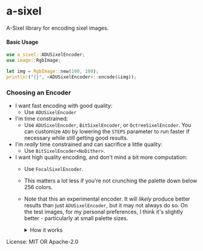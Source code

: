 # a-sixel

A-Sixel library for encoding sixel images.

#### Basic Usage

```rust
use a_sixel::ADUSixelEncoder;
use image::RgbImage;

let img = RgbImage::new(100, 100);
println!("{}", <ADUSixelEncoder>::encode(&img));
```

### Choosing an Encoder
- I want fast encoding with good quality:
  - Use `ADUSixelEncoder`
- I'm time constrained:
  - Use `ADUSixelEncoder`, `BitSixelEncoder`, or `OctreeSixelEncoder`. You can customize `ADU` by
    lowering the `STEPS` parameter to run faster if necessary while still getting good results.
- I'm _really_ time constrained and can sacrifice a little quality:
  - Use `BitSixelEncoder<NoDither>`.
- I want high quality encoding, and don't mind a bit more computation:
  - Use `FocalSixelEncoder`.
  - This matters a lot less if you're not crunching the palette down below 256 colors.
  - Note that this an experimental encoder. It will *likely* produce better results than just
    `ADUSixelEncoder`, but it may not always do so. On the test images, for my personal preferences,
    I think it's slightly better - particularly at small palette sizes.

    <details>
    <summary>How it works</summary>

    Under the hood, it is a modified version of the `ADUSixelEncoder` that uses a weighted selection
    algorithm for its sample pixels. These weights are determined based on saliency maps and
    measures of statistical noise in the image.

    In addition to the weighted selection, the distance metric used to determine which cluster to
    place a pixel into also incorporates the weight. Similar pixels with different weights will be
    nudged towards clusters with similar weights. This is a mild effect, but it seems to improve
    things over basic clustering when there are a lot of similar colors in an image.

    </details>

License: MIT OR Apache-2.0